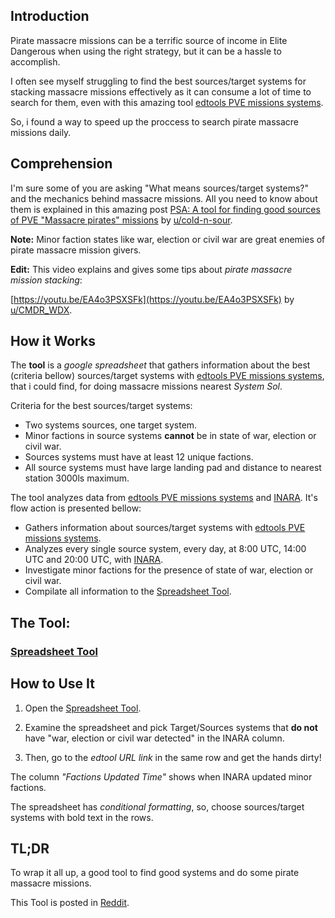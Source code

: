 ## Introduction

Pirate massacre missions can be a terrific source of income in Elite Dangerous when using the right strategy, but it can be a hassle to accomplish. 

I often see myself struggling to find the best sources/target systems for stacking massacre missions effectively as it can consume a lot of time to search for them, even with this amazing tool [edtools PVE missions systems](https://edtools.cc/pve).

So, i found a way to speed up the proccess to search pirate massacre missions daily.

## Comprehension 

I'm sure some of you are asking "What means sources/target systems?" and the mechanics behind massacre missions. All you need to know about them is explained in this amazing post [PSA: A tool for finding good sources of PVE "Massacre pirates" missions](https://www.reddit.com/r/EliteDangerous/comments/hpzmox/psa_a_tool_for_finding_good_sources_of_pve/) by [u/cold-n-sour](https://www.reddit.com/user/cold-n-sour/).

**Note:** Minor faction states like war, election or civil war are great enemies of pirate massacre mission givers. 

**Edit:** This video explains and gives some tips about *pirate massacre mission stacking*:

[https://youtu.be/EA4o3PSXSFk](https://youtu.be/EA4o3PSXSFk) by [u/CMDR_WDX](https://www.reddit.com/user/CMDR_WDX/).

## How it Works

The **tool** is a *google spreadsheet* that gathers information about the best (criteria bellow) sources/target systems with [edtools PVE missions systems](https://edtools.cc/pve), that i could find, for doing massacre missions nearest *System Sol*. 

Criteria for the best sources/target systems:

* Two systems sources, one target system.
* Minor factions in source systems **cannot** be in state of war, election or civil war.
* Sources systems must have at least 12 unique factions.
* All source systems must have large landing pad and distance to nearest station 3000ls maximum.

The tool analyzes data from [edtools PVE missions systems](https://edtools.cc/pve) and [INARA](https://inara.cz/elite/starsystems/). It's flow action is presented bellow:

* Gathers information about sources/target systems with [edtools PVE missions systems](https://edtools.cc/pve).
* Analyzes every single source system, every day, at 8:00 UTC, 14:00 UTC and 20:00 UTC, with [INARA](https://inara.cz/elite/starsystems/).
* Investigate minor factions for the presence of state of war, election or civil war.
* Compilate all information to the [Spreadsheet Tool](https://docs.google.com/spreadsheets/d/1PCTz1hLz3UxeiQT1MsrIKjZeRZTbJL_xn2ij0vpMu6A/edit?usp=sharing).

## The Tool:

### [Spreadsheet Tool](https://docs.google.com/spreadsheets/d/1PCTz1hLz3UxeiQT1MsrIKjZeRZTbJL_xn2ij0vpMu6A/edit?usp=sharing)

## How to Use It

1. Open the [Spreadsheet Tool](https://docs.google.com/spreadsheets/d/1PCTz1hLz3UxeiQT1MsrIKjZeRZTbJL_xn2ij0vpMu6A/edit?usp=sharing).

2. Examine the spreadsheet and pick Target/Sources systems that **do not** have "war, election or civil war detected" in the INARA column.

3. Then, go to the *edtool URL link* in the same row and get the hands dirty! 

The column *"Factions Updated Time"* shows when INARA updated minor factions.

The spreadsheet has *conditional formatting*, so, choose sources/target systems with bold text in the rows. 

## TL;DR

To wrap it all up, a good tool to find good systems and do some pirate massacre missions.

This Tool is posted in [Reddit](https://www.reddit.com/r/EliteDangerous/comments/z6yuj0/elite_dangerous_tool_for_for_massacre_missions/).
